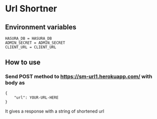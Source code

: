 # Url Shortner

## Environment variables
```
HASURA_DB = HASURA_DB
ADMIN_SECRET = ADMIN_SECRET
CLIENT_URL = CLIENT_URL
```

## How to use

### Send **POST** method to https://sm-url1.herokuapp.com/ with body as
```
{
    "url": YOUR-URL-HERE
}
```

It gives a response with a string of shortened url